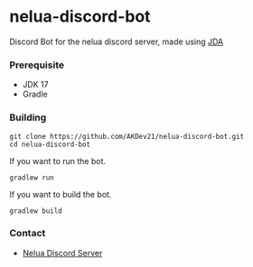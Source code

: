 # nelua-discord-bot
Discord Bot for the nelua discord server, made using [JDA](https://github.com/DV8FromTheWorld/JDA)

### Prerequisite
- JDK 17
- Gradle

### Building
```
git clone https://github.com/AKDev21/nelua-discord-bot.git
cd nelua-discord-bot
```
If you want to run the bot.
```
gradlew run
```
If you want to build the bot.
```
gradlew build
```

### Contact
- [Nelua Discord Server](https://discord.com/invite/7aaGeG7)
